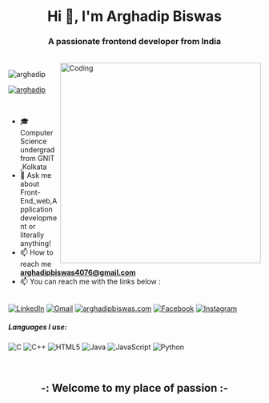 <h1 align="center">Hi 👋, I'm Arghadip Biswas</h1>
<h3 align="center">A passionate frontend developer from India</h3><br>
<img align="right" alt="Coding" width="400" src="https://cdn.dribbble.com/users/1162077/screenshots/3848914/programmer.gif">

<p align="left"> <img src="https://komarev.com/ghpvc/?username=arghadip&label=Profile%20views&color=0e75b6&style=flat" alt="arghadip" /> </p>

<p align="left"> <a href="https://twitter.com/ArghadipBiswas4" target="blank"><img src="https://img.shields.io/twitter/follow/arghadip?logo=twitter&style=for-the-badge" alt="arghadip" /></a> </p>
<br>

- 🎓Computer Science undergrad from GNIT ,Kolkata
- :speech_balloon: Ask me about Front-End_web,Application development or literally anything!
- 📫 How to reach me **arghadipbiswas4076@gmail.com**
- :mailbox: You can reach me with the links below :
<br><br>

[![LinkedIn](https://img.shields.io/badge/-LINKEDIN-0077B5?style=for-the-badge&logo=linkedin&logoColor=white)](https://www.linkedin.com/in/arghadip-biswas-756a03202/)
[![Gmail](https://img.shields.io/badge/-GMAIL-D14836?style=for-the-badge&logo=gmail&logoColor=white)](mailto:arghadipbiswas4076@gmail.com)
[![arghadipbiswas.com](https://img.shields.io/badge/-ARGHADIPBISWAS.COM-000000?style=for-the-badge&logo=react&logoColor=white)](https://arghadipbiswas.github.io/account/)
[![Facebook](https://img.shields.io/badge/-FACEBOOK-0077B5?style=for-the-badge&logo=facebook&logoColor=white)](https://www.facebook.com/arghadip.biswas.52)
[![Instagram](https://img.shields.io/badge/-INSTAGRAM-0077B5?style=for-the-badge&logo=instagram&logoColor=red)](https://www.instagram.com/arghadip.biswas.52)

##### Languages I use: 

![C](https://img.shields.io/badge/-C-000000?style=flat&logo=c)
![C++](https://img.shields.io/badge/-C++-000000?style=flat&logo=c%2B%2B)
![HTML5](https://img.shields.io/badge/-HTML5-000000?style=flat&logo=html5)
![Java](https://img.shields.io/badge/-Java-000000?style=flat&logo=java)
![JavaScript](https://img.shields.io/badge/-JavaScript-000000?style=flat&logo=javascript)
![Python](https://img.shields.io/badge/-Python-000000?style=flat&logo=python)
<!-- ![SQL](https://img.shields.io/badge/-SQL-000000?style=flat&logo=postgresql) -->
<br> 
<h2 align="center">-: Welcome to my place of passion :- </h2>



<!--
**arghadipbiswas/arghadipbiswas** is a ✨ _special_ ✨ repository because its `README.md` (this file) appears on your GitHub profile.

Here are some ideas to get you started:

- 🔭 I’m currently working on ...
- 🌱 I’m currently learning ...
- 👯 I’m looking to collaborate on ...
- 🤔 I’m looking for help with ...
- 💬 Ask me about ...
- 📫 How to reach me: ...
- 😄 Pronouns: ...
- ⚡ Fun fact: ...
-->
